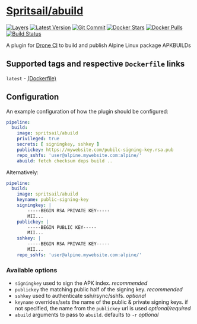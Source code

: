 [hub]: https://hub.docker.com/r/spritsail/abuild
[git]: https://github.com/spritsail/drone-abuild
[drone]: https://drone.spritsail.io/spritsail/abuild
[mbdg]: https://microbadger.com/images/spritsail/abuild

# [Spritsail/abuild][hub]
[![Layers](https://images.microbadger.com/badges/image/spritsail/abuild.svg)][mbdg]
[![Latest Version](https://images.microbadger.com/badges/version/spritsail/abuild.svg)][hub]
[![Git Commit](https://images.microbadger.com/badges/commit/spritsail/abuild.svg)][git]
[![Docker Stars](https://img.shields.io/docker/stars/spritsail/abuild.svg)][hub]
[![Docker Pulls](https://img.shields.io/docker/pulls/spritsail/abuild.svg)][hub]
[![Build Status](https://drone.spritsail.io/api/badges/spritsail/drone-abuild/status.svg)][drone]

A plugin for [Drone CI](https://github.com/drone/drone) to build and publish Alpine Linux package APKBUILDs

## Supported tags and respective `Dockerfile` links

`latest` - [(Dockerfile)](https://github.com/spritsail/drone-abuild/blob/master/Dockerfile)

## Configuration

An example configuration of how the plugin should be configured:
```yaml
pipeline:
  build:
    image: spritsail/abuild
    privileged: true
    secrets: [ signingkey, sshkey ]
    publickey: https://mywebsite.com/pubilc-signing-key.rsa.pub
    repo_sshfs: 'user@alpine.mywebsite.com:alpine/'
    abuild: fetch checksum deps build ..
```

Alternatively:
```yaml
pipeline:
  build:
    image: spritsail/abuild
    keyname: public-signing-key
    signingkey: |
        -----BEGIN RSA PRIVATE KEY-----
        MII...
    publickey: |
        -----BEGIN PUBLIC KEY-----
        MII...
    sshkey: |
        -----BEGIN RSA PRIVATE KEY-----
        MII...
    repo_sshfs: 'user@alpine.mywebsite.com:alpine/'
```

### Available options
- `signingkey`    used to sign the APK index. _recommended_
- `publickey`     the matching public half of the signing key. _recommended_
- `sshkey`        used to authenticate ssh/rsync/sshfs. _optional_
- `keyname`       overrides/sets the name of the public & private signing keys. if not specified, the name from the `publickey` url is used _optional/required_
- `abuild`        arguments to pass to `abuild`. defaults to `-r` _optional_
